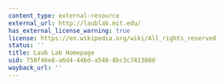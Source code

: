 ```yaml
---
content_type: external-resource
external_url: http://laublab.mit.edu/
has_external_license_warning: true
license: https://en.wikipedia.org/wiki/All_rights_reserved
status: ''
title: Laub Lab Homepage
uid: 758f46e8-a6d4-446d-a540-8bc3c741308d
wayback_url: ''
---
```

